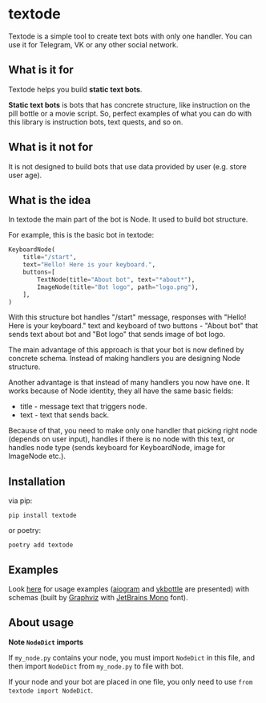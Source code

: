 # textode

Textode is a simple tool to create text bots with only one handler.
You can use it for Telegram, VK or any other social network.

## What is it for

Textode helps you build **static text bots**.

**Static text bots** is bots that has concrete structure, like instruction
on the pill bottle or a movie script. So, perfect examples of what you can do
with this library is instruction bots, text quests, and so on.

## What is it not for

It is not designed to build bots that use data provided by user
(e.g. store user age).

## What is the idea

In textode the main part of the bot is Node. It used to build bot structure.

For example, this is the basic bot in textode:
~~~python
KeyboardNode(
    title="/start",
    text="Hello! Here is your keyboard.",
    buttons=[
        TextNode(title="About bot", text="*about*"),
        ImageNode(title="Bot logo", path="logo.png"),
    ],
)
~~~

With this structure bot handles "/start" message, responses with
"Hello! Here is your keyboard." text and keyboard of two buttons -
"About bot" that sends text about bot and "Bot logo" that sends image
of bot logo.

The main advantage of this approach is that your bot is now defined by
concrete schema. Instead of making handlers you are designing Node structure.

Another advantage is that instead of many handlers you now have one.
It works because of Node identity, they all have the same basic fields:

- title - message text that triggers node.
- text - text that sends back.

Because of that, you need to make only one handler that picking right node
(depends on user input), handles if there is no node with this text, or
handles node type (sends keyboard for KeyboardNode, image for ImageNode etc.).

## Installation

via pip:

`pip install textode`

or poetry:

`poetry add textode`

## Examples

Look [here](examples) for usage examples
([aiogram](https://github.com/aiogram/aiogram) and
[vkbottle](https://github.com/vkbottle/vkbottle) are presented)
with schemas (built by [Graphviz](https://graphviz.org/)
with [JetBrains Mono](https://www.jetbrains.com/lp/mono/) font).

## About usage

**Note `NodeDict` imports**

If `my_node.py` contains your node, you must import `NodeDict` in this file,
and then import `NodeDict` from `my_node.py` to file with bot.

If your node and your bot are placed in one file, you only need to use
`from textode import NodeDict`.
